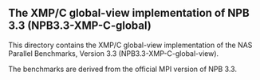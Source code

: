 The XMP/C global-view implementation of NPB 3.3 (NPB3.3-XMP-C-global)
--------------------------------------------------

This directory contains the XMP/C global-view implementation of the NAS
Parallel Benchmarks, Version 3.3 (NPB3.3-XMP-C-global-view).

The benchmarks are derived from the official MPI version of NPB 3.3.
